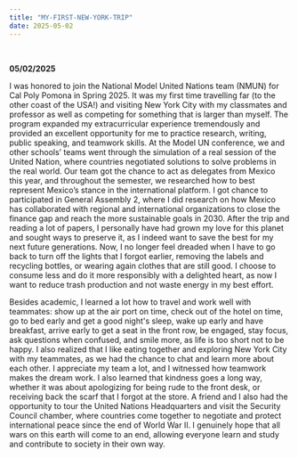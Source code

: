 ```yaml
---
title: "MY-FIRST-NEW-YORK-TRIP"
date: 2025-05-02
---
```

<br>

**05/02/2025**  

I was honored to join the National Model United Nations team (NMUN) for Cal Poly Pomona in Spring 2025. It was my first time travelling far (to the other coast of the USA!) and visiting New York City with my classmates and professor as well as competing for something that is larger than myself. The program expanded my extracurricular experience tremendously and provided an excellent opportunity for me to practice research, writing, public speaking, and teamwork skills. At the Model UN conference, we and other schools’ teams went through the simulation of a real session of the United Nation, where countries negotiated solutions to solve problems in the real world. Our team got the chance to act as delegates from Mexico this year, and throughout the semester, we researched how to best represent Mexico’s stance in the international platform. I got chance to participated in General Assembly 2, where I did research on how Mexico has collaborated with regional and international organizations to close the finance gap and reach the more sustainable goals in 2030. After the trip and reading a lot of papers, I personally have had grown my love for this planet and sought ways to preserve it, as I indeed want to save the best for my next future generations. Now, I no longer feel dreaded when I have to go back to turn off the lights that I forgot earlier, removing the labels and recycling bottles, or wearing again clothes that are still good. I choose to consume less and do it more responsibly with a delighted heart, as now I want to reduce trash production and not waste energy in my best effort.  

Besides academic, I learned a lot how to travel and work well with teammates: show up at the air port on time, check out of the hotel on time, go to bed early and get a good night's sleep, wake up early and have breakfast, arrive early to get a seat in the front row, be engaged, stay focus, ask questions when confused, and smile more, as life is too short not to be happy. I also realized that I like eating together and exploring New York City with my teammates, as we had the chance to chat and learn more about each other. I appreciate my team a lot, and I witnessed how teamwork makes the dream work. I also learned that kindness goes a long way, whether it was about apologizing for being rude to the front desk, or receiving back the scarf that I forgot at the store. A friend and I also had the opportunity to tour the United Nations Headquarters and visit the Security Council chamber, where countries come together to negotiate and protect international peace since the end of World War II. I genuinely hope that all wars on this earth will come to an end, allowing everyone learn and study and contribute to society in their own way.  
